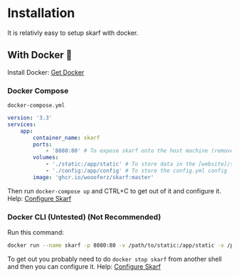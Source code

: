 # Installation

It is relativly easy to setup skarf with docker.

## With Docker 🐳

Install Docker: [Get Docker](https://docs.docker.com/get-docker/)

### Docker Compose

`docker-compose.yml`

``` yaml
version: '3.3'
services:
    app:
        container_name: skarf
        ports:
            - '8080:80' # To expose skarf onto the host machine (remove this if you are using a reverse proxy such as traefik)
        volumes:
            - './static:/app/static' # To store data in the [website]/static/ url
            - './config:/app/config' # To store the config.yml config
        image: 'ghcr.io/woooferz/skarf:master'
```

Then run `docker-compose up` and CTRL+C to get out of it and configure
it. Help: [Configure Skarf](./configure.md)

### Docker CLI (Untested) (Not Recommended)

Run this command:

``` sh
docker run --name skarf -p 8080:80 -v /path/to/static:/app/static -v /path/to/config:/app/config ghcr.io/woooferz/skarf:master
```

To get out you probably need to do `docker stop skarf` from another
shell and then you can configure it. Help: [Configure
Skarf](configure.md)
